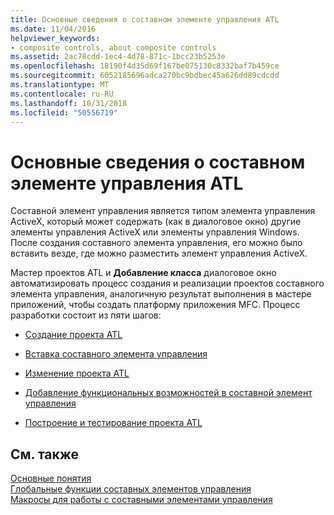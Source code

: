 ```yaml
---
title: Основные сведения о составном элементе управления ATL
ms.date: 11/04/2016
helpviewer_keywords:
- composite controls, about composite controls
ms.assetid: 2ac78cdd-1ec4-4d78-871c-1bcc23b5253e
ms.openlocfilehash: 18190f4d35d69f167be075130c8332baf7b459ce
ms.sourcegitcommit: 6052185696adca270bc9bdbec45a626dd89cdcdd
ms.translationtype: MT
ms.contentlocale: ru-RU
ms.lasthandoff: 10/31/2018
ms.locfileid: "50556719"
---
```

# <a name="atl-composite-control-fundamentals"></a>Основные сведения о составном элементе управления ATL

Составной элемент управления является типом элемента управления ActiveX, который может содержать (как в диалоговое окно) другие элементы управления ActiveX или элементы управления Windows. После создания составного элемента управления, его можно было вставить везде, где можно разместить элемент управления ActiveX.

Мастер проектов ATL и **Добавление класса** диалоговое окно автоматизировать процесс создания и реализации проектов составного элемента управления, аналогичную результат выполнения в мастере приложений, чтобы создать платформу приложения MFC. Процесс разработки состоит из пяти шагов:

- [Создание проекта ATL](../atl/reference/creating-an-atl-project.md)

- [Вставка составного элемента управления](../atl/inserting-a-composite-control.md)

- [Изменение проекта ATL](../atl/modifying-the-atl-project.md)

- [Добавление функциональных возможностей в составной элемент управления](../atl/adding-functionality-to-the-composite-control.md)

- [Построение и тестирование проекта ATL](../atl/building-and-testing-the-atl-project.md)

## <a name="see-also"></a>См. также

[Основные понятия](../atl/active-template-library-atl-concepts.md)<br/>
[Глобальные функции составных элементов управления](../atl/reference/composite-control-global-functions.md)<br/>
[Макросы для работы с составными элементами управления](../atl/reference/composite-control-macros.md)

